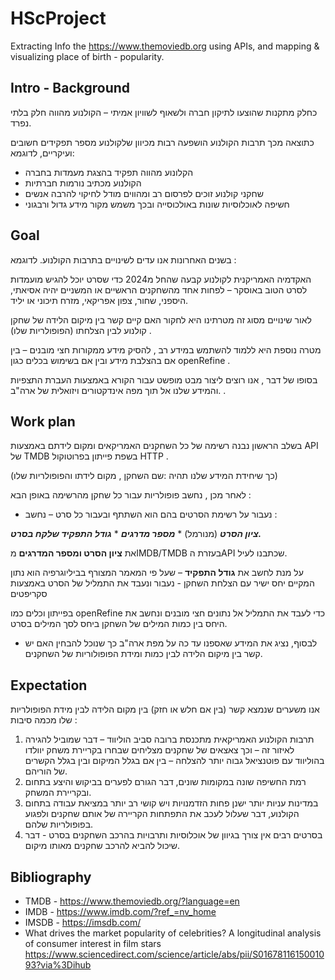 # HScProject
Extracting Info the https://www.themoviedb.org using APIs, and mapping & visualizing place of birth - popularity.
 ## Intro - Background
כחלק מתקנות שהוצעו לתיקון חברה ולשאוף לשוויון אמיתי – הקולנוע מהווה חלק בלתי נפרד. 

כתוצאה מכך תרבות הקולנוע הושפעה רבות מכיוון שלקולנוע מספר תפקידים חשובים ועיקריים, לדוגמא:
- הקלונוע מהווה תפקיד בהצגת מעמדות בחברה
- הקולנוע מכתיב נורמות חברתיות
- שחקני קולנוע זוכים לפרסום רב ומהווים מודל לחיקוי להרבה אנשים
- חשיפה לאוכלוסיות שונות באולכוסייה ובכך משמש מקור מידע גדול ורבגוני

## Goal

בשנים האחרונות אנו עדים לשינויים בתרבות הקולנוע. לדוגמא :

האקדמיה האמריקנית לקולנוע קבעה שהחל מ2024 כדי שסרט יוכל להגיש מועמדות לסרט הטוב באוסקר –
לפחות אחד מהשחקנים הראשיים או המשניים יהיה אסיאתי, היספני, שחור, צפון אפריקאי, מזרח תיכוני או 
יליד. 

לאור שינויים מסוג זה מטרתינו היא לחקור האם קיים קשר בין מיקום הלידה של שחקן קולנוע לבין הצלחתו (הפופולריות שלו) .

מטרה נוספת היא ללמוד להשתמש במידע רב , להסיק מידע ממקורות חצי מובנים – בין אם בהצלבת מידע ובין אם בשימוש בכלים כגון openRefine .

בסופו של דבר , אנו רוצים ליצור מבט מופשט עבור הקורא באמצעות העברת התצפיות והמידע שלנו אל תוך מפה אינדקטורים ויזואלית של ארה"ב. 
.

## Work plan

בשלב הראשון נבנה רשימה של כל השחקנים האמריקאים ומקום לידתם באמצעות API של TMDB בשפת פייתון בפרוטוקול HTTP .

(כך שיחידת המידע שלנו תהיה :שם השחקן , מקום לידתו והפופולריות שלו)

לאחר מכן , נחשב פופולריות עבור כל שחקן מהרשימה באופן הבא :

- נעבור על רשימת הסרטים בהם הוא השתתף ובעבור כל סרט – נחשב :

***ציון הסרט*** (מנורמל) * ***מספר מדרגים*** * ***גודל התפקיד שלקח בסרט.***

את **ציון הסרט ומספר המדרגים** מIMDB/TMDB בעזרת הAPI שכתבנו לעיל.
  
על מנת לחשב את **גודל התפקיד** – שעל פי המאמר המצורף בביליוגרפיה הוא נתון המקיים יחס ישיר עם הצלחת השחקן - נעבור ונעבד את התמליל של הסרט באמצעות סקריפטים 

בפייתון וכלים כמו openRefine כדי לעבד את התמליל אל נתונים חצי מובנים ונחשב את היחס בין כמות המילים של השחקן ביחס לסך המילים בסרט.
  
- לבסוף, נציג את המידע שאספנו עד כה על מפת ארה"ב כך שנוכל להבחין האם יש קשר בין מיקום הלידה לבין כמות ומידת הפופולוריות של השחקנים. 
## Expectation
אנו משערים שנמצא קשר (בין אם חלש או חזק) בין מקום הלידה לבין מידת הפופולריות שלו מכמה סיבות :

1. תרבות הקולנוע האמריקאית מתכנסת ברובה סביב הוליווד – דבר שמוביל להגירה לאיזור זה – וכך צאצאים של שחקנים מצליחים שבחרו בקריירת משחק יוולדו בהוליווד עם פוטנציאל גבוה יותר להצלחה – בין אם בגלל המיקום ובין בגלל הקשרים של הוריהם.
2. רמת החשיפה שונה במקומות שונים, דבר הגורם לפערים בביקוש והיצע בתחום ובקריירת המשחק.
3. במדינות עניות יותר ישנן פחות הזדמנויות ויש קושי רב יותר במציאת עבודה בתחום הקולנוע, דבר שעלול לעכב את התפתחות הקריירה של אותם שחקנים ולפגוע בפופולריות שלהם.
4. בסרטים רבים אין צורך בגיוון של אוכלוסיות ותרבויות בהרכב השחקנים בסרט - דבר שיכול להביא להרכב שחקנים מאותו מיקום.


## Bibliography

- TMDB - https://www.themoviedb.org/?language=en
- IMDB - https://www.imdb.com/?ref_=nv_home
- IMSDB - https://imsdb.com/
- What drives the market popularity of celebrities? A longitudinal analysis of consumer interest in film stars        https://www.sciencedirect.com/science/article/abs/pii/S0167811615001093?via%3Dihub
